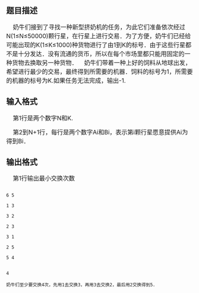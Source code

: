 ## 题目描述

<div>
 <span style="font-size: medium">    奶牛们接到了寻找一种新型挤奶机的任务，为此它们准备依次经过N(1≤N≤50000)颗行</span><span style="font-size: medium">星，在行星上进行交易．</span><span style="font-size: medium">为了方便，奶牛们已经给可能出现的K(1≤K≤1000)种货物进行了由1到K的标号．由于这</span><span style="font-size: medium">些行星都不是十分发达．没有流通的货币，所以在每个市场里都只能用固定的一种货物去换取另</span><span style="font-size: medium">一种货物．</span><span style="font-size: medium">    奶牛们带着一种上好的饲料从地球出发，希望进行最少的交易，最终得到所需要的机器．饲</span><span style="font-size: medium">料的标号为1，所需要的机器的标号为K.如果任务无法完成，输出-1.</span>
</div>

## 输入格式

<div>
 <span style="font-size: medium">    第1行是两个数字N和K.</span>
</div> 
<div>
 <span style="font-size: medium">    第2到N+1行，每行是两个数字Ai和Bi，表示第i颗行星愿意提供Ai为得到Bi．</span>
</div>

## 输出格式

<div>
 <span style="font-size: medium">    第1行输出最小交换次数</span>
</div>

```input1
6 5
1 3
3 2
2 3
3 1
2 5
5 4
```
```output1
4
奶牛们至少要交换4次，先用1去交换3，再用3去交换2，最后用2交换得到5．
```
